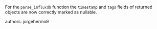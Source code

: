 For the `parse_influxdb` function the `timestamp` and `tags` fields of returned objects are now
correctly marked as nullable.

authors: jorgehermo9
